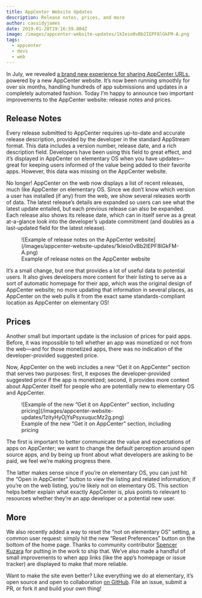 ```yaml
---
title: AppCenter Website Updates
description: Release notes, prices, and more
author: cassidyjames
date: 2019-01-28T19:16:59.804Z
image: /images/appcenter-website-updates/1kIeio0vBb2IEPF8lGkFM-A.png
tags:
  - appcenter
  - devs
  - web
---
```


In July, we revealed [a brand new experience for sharing AppCenter URLs,](/introducing-new-appcenter-sharing-urls) powered by a new AppCenter website. It’s now been running smoothly for over six months, handling hundreds of app submissions and updates in a completely automated fashion. Today I’m happy to announce two important improvements to the AppCenter website: release notes and prices.

## Release Notes

Every release submitted to AppCenter requires up-to-date and accurate release description, provided by the developer in the standard AppStream format. This data includes a version number, release date, and a rich description field. Developers have been using this field to great effect, and it’s displayed in AppCenter on elementary OS when you have updates—great for keeping users informed of the value being added to their favorite apps. However, this data was missing on the AppCenter website.

No longer! AppCenter on the web now displays a list of recent releases, much like AppCenter on elementary OS. Since we don’t know which version a user has installed (if any) from the web, we show several releases worth of data. The latest release’s details are expanded so users can see what the latest update entailed, but each previous release can also be expanded. Each release also shows its release date, which can in itself serve as a great at-a-glance look into the developer’s update commitment (and doubles as a last-updated field for the latest release).

<figure markdown="1">
![Example of release notes on the AppCenter website](/images/appcenter-website-updates/1kIeio0vBb2IEPF8lGkFM-A.png)
<figcaption markdown="1">
Example of release notes on the AppCenter website
</figcaption>
</figure>

It’s a small change, but one that provides a lot of useful data to potential users. It also gives developers more content for their listing to serve as a sort of automatic homepage for their app, which was the original design of AppCenter website; no more updating that information in several places, as AppCenter on the web pulls it from the exact same standards-compliant location as AppCenter on elementary OS!

## Prices

Another small but important update is the inclusion of prices for paid apps. Before, it was impossible to tell whether an app was monetized or not from the web—and for those monetized apps, there was no indication of the developer-provided suggested price.

Now, AppCenter on the web includes a new “Get it on AppCenter” section that serves two purposes: first, it exposes the developer-provided suggested price if the app is monetized; second, it provides more context about AppCenter itself for people who are potentially new to elementary OS and AppCenter.

<figure markdown="1">
![Example of the new “Get it on AppCenter” section, including pricing](/images/appcenter-website-updates/1zityHyOjYsPsyxuqucMz2g.png)
<figcaption markdown="1">
Example of the new “Get it on AppCenter” section, including pricing
</figcaption>
</figure>

The first is important to better communicate the value and expectations of apps on AppCenter; we want to change the default perception around open source apps, and by being up front about what developers are asking to be paid, we feel we’re making progress there.

The latter makes sense since if you’re on elementary OS, you can just hit the “Open in AppCenter” button to view the listing and related information; if you’re on the web listing, you’re likely not on elementary OS. This section helps better explain what exactly AppCenter is, plus points to relevant to resources whether they’re an app developer or a potential new user.

## More

We also recently added a way to reset the “not on elementary OS” setting, a common user request: simply hit the new “Reset Preferences” button on the bottom of the home page. Thanks to community contributor [Spencer Kuzara](https://github.com/kodaxx) for putting in the work to ship that. We’ve also made a handful of small improvements to when app links (like the app’s homepage or issue tracker) are displayed to make that more reliable.

Want to make the site even better? Like everything we do at elementary, it’s open source and open to collaboration [on GitHub](https://github.com/elementary/appcenter-web). File an issue, submit a PR, or fork it and build your own thing!
